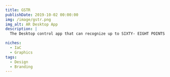 ```yaml
---
title: GSTR
publishDate: 2019-10-02 00:00:00
img: /image/gstr.png
img_alt: AR Desktop App
description: |
  The Desktop control app that can recognize up to SIXTY- EIGHT POINTS from your jaw to your eyebrows.

niches:
  - IaC
  - Graphics
tags:
  - Design
  - Branding
---
```

